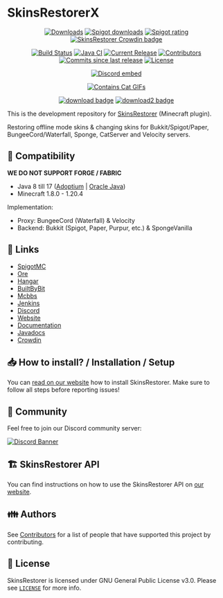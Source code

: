 # SkinsRestorerX

<p align="center">
<a href="https://github.com/SkinsRestorer/SkinsRestorerX/releases/latest/download/SkinsRestorer.jar"><img src="https://img.shields.io/github/downloads/SkinsRestorer/SkinsRestorerX/latest/total.svg" alt="Downloads"></a>
<a href="https://www.spigotmc.org/resources/2124/"><img src="https://img.shields.io/spiget/downloads/2124?label=Spigot%20downloads" alt="Spigot downloads"></a>
<a href="https://www.spigotmc.org/resources/2124/"><img src="https://img.shields.io/spiget/rating/2124?label=Spigot%20rating" alt="Spigot rating"></a>
<a title="Crowdin" target="_blank" href="https://crowdin.com/project/SkinsRestorer"><img src="https://badges.crowdin.net/SkinsRestorer/localized.svg" alt="SkinsRestorer Crowdin badge"></a>
</p>
<p align="center">
<a href="https://ci.codemc.io/job/SkinsRestorer/job/SkinsRestorerX-DEV/"><img src="https://ci.codemc.io/job/SkinsRestorer/job/SkinsRestorerX-DEV/badge/icon" alt="Build Status"></a>
<a href="https://github.com/SkinsRestorer/SkinsRestorerX/actions/workflows/deploy-javadoc.yml"><img src="https://github.com/SkinsRestorer/SkinsRestorerX/actions/workflows/deploy-javadoc.yml/badge.svg?branch=stable" alt="Java CI"></a>
<a href="https://github.com/SkinsRestorer/SkinsRestorerX/releases/latest"><img src="https://img.shields.io/github/release/SkinsRestorer/SkinsRestorerX.svg" alt="Current Release"></a>
<a href="https://github.com/SkinsRestorer/SkinsRestorerX/graphs/contributors"><img src="https://img.shields.io/github/contributors/SkinsRestorer/SkinsRestorerX.svg" alt="Contributors"></a>
<a href="https://github.com/SkinsRestorer/SkinsRestorerX/commits/dev"><img src="https://img.shields.io/github/commits-since/SkinsRestorer/SkinsRestorerX/latest.svg" alt="Commits since last release"></a>
<a href="https://github.com/SkinsRestorer/SkinsRestorerX/blob/HEAD/LICENSE"><img src="https://img.shields.io/github/license/SkinsRestorer/SkinsRestorerX.svg" alt="License"></a>
</p>
<p align="center"><a href="https://skinsrestorer.net/discord"><img src="https://discord.com/api/guilds/186794372468178944/embed.png" alt="Discord embed"></a></p>
<p align="center"><a href="https://forthebadge.com"><img src="https://forthebadge.com/images/badges/contains-cat-gifs.svg" alt="Contains Cat GIFs"></a></p>

<p align="center">
<a href="https://github.com/SkinsRestorer/SkinsRestorerX/releases/latest/download/SkinsRestorer.jar"><img src="https://img.shields.io/badge/DOWNLOAD-LATEST-success?style=for-the-badge" alt="download badge"></a>
<a href="https://ci.codemc.io/job/SkinsRestorer/job/SkinsRestorerX-DEV/lastSuccessfulBuild/artifact/build/libs/SkinsRestorer.jar"><img src="https://img.shields.io/badge/DOWNLOAD-DEV__BUILD-important?style=for-the-badge" alt="download2 badge"></a>
</p>

This is the development repository for [SkinsRestorer](https://skinsrestorer.net/) (Minecraft plugin).

Restoring offline mode skins & changing skins for Bukkit/Spigot/Paper, BungeeCord/Waterfall, Sponge, CatServer and Velocity
servers.

## :telescope: Compatibility

**WE DO NOT SUPPORT FORGE / FABRIC**

- Java 8 till 17 ([Adoptium](https://adoptium.net/)
  | [Oracle Java](https://www.oracle.com/de/java/technologies/javase-downloads.html))
- Minecraft 1.8.0 - 1.20.4

Implementation:
- Proxy: BungeeCord (Waterfall) & Velocity
- Backend: Bukkit (Spigot, Paper, Purpur, etc.) & SpongeVanilla

## :link: Links

- [SpigotMC](https://www.spigotmc.org/resources/2124)
- [Ore](https://ore.spongepowered.org/SRTeam/SkinsRestorer)
- [Hangar](https://hangar.papermc.io/SRTeam/SkinsRestorer)
- [BuiltByBit](https://builtbybit.com/resources/skinsrestorer.21982/)
- [Mcbbs](https://www.mcbbs.net/forum.php?mod=viewthread&tid=805404)
- [Jenkins](https://ci.codemc.io/job/SkinsRestorer/job/SkinsRestorerX-DEV/)
- [Discord](https://skinsrestorer.net/discord)
- [Website](https://skinsrestorer.net)
- [Documentation](https://skinsrestorer.net/docs)
- [Javadocs](https://jd.skinsrestorer.net)
- [Crowdin](https://translate.skinsrestorer.net)

## 📥 How to install? / Installation / Setup

You can [read on our website](https://skinsrestorer.net/docs/installation) how to
install SkinsRestorer. Make sure to follow all steps before reporting issues!

## 🌈 Community

Feel free to join our Discord community server:

[![Discord Banner](https://discord.com/api/guilds/186794372468178944/widget.png?style=banner2)](https://skinsrestorer.net/discord)

## :building_construction: SkinsRestorer API

You can find instructions on how to use the SkinsRestorer API on [our website](https://skinsrestorer.net/docs/development/api).

## :family: Authors

See [Contributors](https://skinsrestorer.net/contributors) for a list of people that have
supported this project by contributing.

## :scroll: License

SkinsRestorer is licensed under GNU General Public License v3.0. Please
see [`LICENSE`](https://github.com/SkinsRestorer/SkinsRestorerX/blob/HEAD/LICENSE) for more info.

